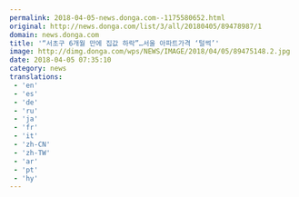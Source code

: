 ```yaml
---
permalink: 2018-04-05-news.donga.com--1175580652.html
original: http://news.donga.com/list/3/all/20180405/89478987/1
domain: news.donga.com
title: '“서초구 6개월 만에 집값 하락”…서울 아파트가격 ‘털썩’'
image: http://dimg.donga.com/wps/NEWS/IMAGE/2018/04/05/89475148.2.jpg
date: 2018-04-05 07:35:10
category: news
translations: 
 - 'en'
 - 'es'
 - 'de'
 - 'ru'
 - 'ja'
 - 'fr'
 - 'it'
 - 'zh-CN'
 - 'zh-TW'
 - 'ar'
 - 'pt'
 - 'hy'
---
```


